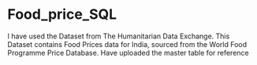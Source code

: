 # Food_price_SQL
I have used the Dataset from The Humanitarian Data Exchange. This Dataset contains Food Prices data for India, sourced from the World Food Programme Price Database. Have uploaded the master table for reference
